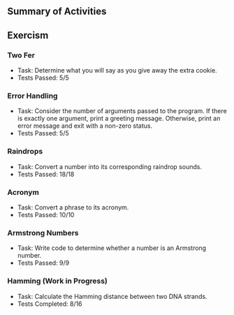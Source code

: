 ## Summary of Activities

## Exercism

### Two Fer
- Task: Determine what you will say as you give away the extra cookie.
- Tests Passed: 5/5

### Error Handling
- Task: Consider the number of arguments passed to the program. If there is exactly one argument, print a greeting message. Otherwise, print an error message and exit with a non-zero status.
- Tests Passed: 5/5

### Raindrops
- Task: Convert a number into its corresponding raindrop sounds.
- Tests Passed: 18/18

### Acronym
- Task: Convert a phrase to its acronym.
- Tests Passed: 10/10

### Armstrong Numbers
- Task: Write code to determine whether a number is an Armstrong number.
- Tests Passed: 9/9

### Hamming (Work in Progress)
- Task: Calculate the Hamming distance between two DNA strands.
- Tests Completed: 8/16
